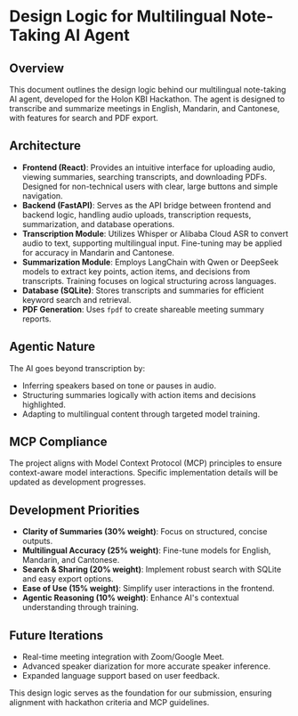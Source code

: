 # Design Logic for Multilingual Note-Taking AI Agent

## Overview
This document outlines the design logic behind our multilingual note-taking AI agent, developed for the Holon KBI Hackathon. The agent is designed to transcribe and summarize meetings in English, Mandarin, and Cantonese, with features for search and PDF export.

## Architecture
- **Frontend (React)**: Provides an intuitive interface for uploading audio, viewing summaries, searching transcripts, and downloading PDFs. Designed for non-technical users with clear, large buttons and simple navigation.
- **Backend (FastAPI)**: Serves as the API bridge between frontend and backend logic, handling audio uploads, transcription requests, summarization, and database operations.
- **Transcription Module**: Utilizes Whisper or Alibaba Cloud ASR to convert audio to text, supporting multilingual input. Fine-tuning may be applied for accuracy in Mandarin and Cantonese.
- **Summarization Module**: Employs LangChain with Qwen or DeepSeek models to extract key points, action items, and decisions from transcripts. Training focuses on logical structuring across languages.
- **Database (SQLite)**: Stores transcripts and summaries for efficient keyword search and retrieval.
- **PDF Generation**: Uses `fpdf` to create shareable meeting summary reports.

## Agentic Nature
The AI goes beyond transcription by:
- Inferring speakers based on tone or pauses in audio.
- Structuring summaries logically with action items and decisions highlighted.
- Adapting to multilingual content through targeted model training.

## MCP Compliance
The project aligns with Model Context Protocol (MCP) principles to ensure context-aware model interactions. Specific implementation details will be updated as development progresses.

## Development Priorities
- **Clarity of Summaries (30% weight)**: Focus on structured, concise outputs.
- **Multilingual Accuracy (25% weight)**: Fine-tune models for English, Mandarin, and Cantonese.
- **Search & Sharing (20% weight)**: Implement robust search with SQLite and easy export options.
- **Ease of Use (15% weight)**: Simplify user interactions in the frontend.
- **Agentic Reasoning (10% weight)**: Enhance AI's contextual understanding through training.

## Future Iterations
- Real-time meeting integration with Zoom/Google Meet.
- Advanced speaker diarization for more accurate speaker inference.
- Expanded language support based on user feedback.

This design logic serves as the foundation for our submission, ensuring alignment with hackathon criteria and MCP guidelines.
